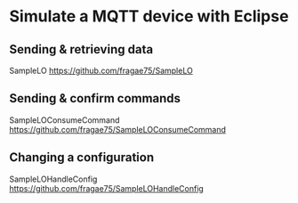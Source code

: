 # Simulate a MQTT device with Eclipse #

## Sending & retrieving data ##
SampleLO https://github.com/fragae75/SampleLO

## Sending & confirm commands ##
SampleLOConsumeCommand https://github.com/fragae75/SampleLOConsumeCommand

## Changing a configuration ##
SampleLOHandleConfig https://github.com/fragae75/SampleLOHandleConfig
